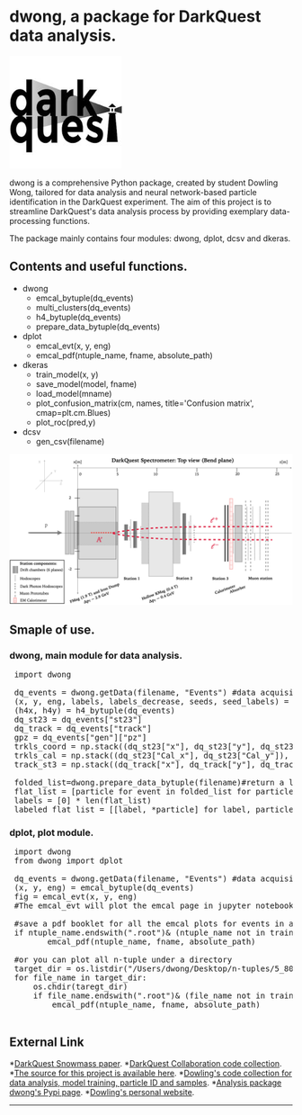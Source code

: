 # dwong, a package for DarkQuest data analysis.
![logo](https://github.com/Dowling7/dwong/blob/main/logo/DQ_logo.jpeg)

dwong is a comprehensive Python package, created by student Dowling Wong, tailored for data analysis and neural network-based particle identification in the DarkQuest experiment. The aim of this project is to streamline DarkQuest's data analysis process by providing exemplary data-processing functions.

The package mainly contains four modules: dwong, dplot, dcsv and dkeras.
## Contents and useful functions.
* dwong
  * emcal_bytuple(dq_events)
  * multi_clusters(dq_events)
  * h4_bytuple(dq_events)
  * prepare_data_bytuple(dq_events)
* dplot
  * emcal_evt(x, y, eng)
  * emcal_pdf(ntuple_name, fname, absolute_path)
* dkeras
  * train_model(x, y)
  * save_model(model, fname)
  * load_model(mname)
  * plot_confusion_matrix(cm, names, title='Confusion matrix', cmap=plt.cm.Blues)
  * plot_roc(pred,y)
* dcsv
  * gen_csv(filename)

  
![scheme](https://github.com/Dowling7/dwong/blob/main/logo/darkquest_schematic.png)
## Smaple of use.

### dwong, main module for data analysis.
<pre>
 import dwong
 
 dq_events = dwong.getData(filename, "Events") #data acquisition from n-tuple.
 (x, y, eng, labels, labels_decrease, seeds, seed_labels) = dwong.multi_clusters(dq_events)#here performed clustering
 (h4x, h4y) = h4_bytuple(dq_events)
 dq_st23 = dq_events["st23"]
 dq_track = dq_events["track"]
 gpz = dq_events["gen"]["pz"]
 trkls_coord = np.stack((dq_st23["x"], dq_st23["y"], dq_st23["z"], dq_st23["px"], dq_st23["py"], dq_st23["pz"]), axis=1)
 trkls_cal = np.stack((dq_st23["Cal_x"], dq_st23["Cal_y"]), axis=1)
 track_st3 = np.stack((dq_track["x"], dq_track["y"], dq_track["pz"]), axis=1)

 folded_list=dwong.prepare_data_bytuple(filename)#return a list of events, each event may contain multiple particles.   
 flat_list = [particle for event in folded_list for particle in event]
 labels = [0] * len(flat_list)
 labeled_flat_list = [[label, *particle] for label, particle in zip(labels, flat_list)]#list of particles, in a flat list.
</pre>

### dplot, plot module.
<pre>
 import dwong
 from dwong import dplot

 dq_events = dwong.getData(filename, "Events") #data acquisition from n-tuple.
 (x, y, eng) = emcal_bytuple(dq_events)
 fig = emcal_evt(x, y, eng)
 #The emcal_evt will plot the emcal page in jupyter notebook, and if you have further consideration, it returns fig

 #save a pdf booklet for all the emcal plots for events in a root file
 if ntuple_name.endswith(".root")& (ntuple_name not in train):
        emcal_pdf(ntuple_name, fname, absolute_path)

 #or you can plot all n-tuple under a directory
 target_dir = os.listdir("/Users/dwong/Desktop/n-tuples/5_80_training/")
 for file_name in target_dir:
     os.chdir(taregt_dir)
     if file_name.endswith(".root")& (file_name not in train):
         emcal_pdf(ntuple_name, fname, absolute_path)
 
</pre>

## External Link
*[DarkQuest Snowmass paper][snowmass].
*[DarkQuest Collaboration code collection][DQ_collab].
*[The source for this project is available here][src].
*[Dowling's code collection for data analysis, model training, particle ID and samples][DQ_Dowling].
*[Analysis package dwong's Pypi page][dwong_pypi].
*[Dowling's personal website][personal_website].

----

[snowmass]: https://arxiv.org/abs/2203.08322
[DQ_collab]: https://github.com/DarkQuest-FNAL
[DQ_Dowling]: https://github.com/Dowling7/DQ_Dowling
[src]: https://github.com/Dowling7/dwong/tree/main/src
[dwong_pypi]: https://pypi.org/project/dwong/
[personal_website]: https://dowling7.github.io/my_website/
